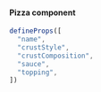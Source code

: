#### Pizza component

```js
defineProps([
  "name",
  "crustStyle",
  "crustComposition",
  "sauce",
  "topping",
])
```


<aside class="notes">
</aside>
